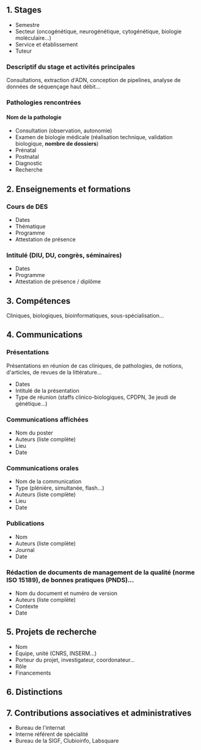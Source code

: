 ## 1. Stages
- Semestre
- Secteur (oncogénétique, neurogénétique, cytogénétique, biologie moléculaire...)
- Service et établissement
- Tuteur

### Descriptif du stage et activités principales
Consultations, extraction d'ADN, conception de pipelines, analyse de données de séquençage haut débit...

### Pathologies rencontrées
#### Nom de la pathologie
- Consultation (observation, autonomie)
- Examen de biologie médicale (réalisation technique, validation biologique, **nombre de dossiers**)
- Prénatal
- Postnatal
- Diagnostic
- Recherche

## 2. Enseignements et formations
### Cours de DES
- Dates
- Thématique
- Programme
- Attestation de présence

### Intitulé (DIU, DU, congrès, séminaires)
- Dates
- Programme
- Attestation de présence / diplôme

## 3. Compétences
Cliniques, biologiques, bioinformatiques, sous-spécialisation...

## 4. Communications

### Présentations
Présentations en réunion de cas cliniques, de pathologies, de notions, d'articles, de revues de la littérature...
- Dates
- Intitulé de la présentation
- Type de réunion (staffs clinico-biologiques, CPDPN, 3e jeudi de génétique...)

### Communications affichées
- Nom du poster
- Auteurs (liste complète)
- Lieu
- Date

### Communications orales
- Nom de la communication
- Type (plénière, simultanée, flash...)
- Auteurs (liste complète)
- Lieu
- Date

### Publications
- Nom
- Auteurs (liste complète)
- Journal
- Date

### Rédaction de documents de management de la qualité (norme ISO 15189), de bonnes pratiques (PNDS)...
- Nom du document et numéro de version
- Auteurs (liste complète)
- Contexte
- Date

## 5. Projets de recherche
- Nom
- Équipe, unité (CNRS, INSERM...)
- Porteur du projet, investigateur, coordonateur...
- Rôle
- Financements

## 6. Distinctions

## 7. Contributions associatives et administratives
- Bureau de l'internat
- Interne référent de spécialité
- Bureau de la SIGF, Clubioinfo, Labsquare
